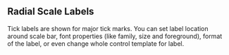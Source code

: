 ## Radial Scale Labels
Tick labels are shown for major tick marks. You can set label location around scale bar, font properties (like family, size and foreground), format of the label, or even change whole control template for label. 

[//]: <keywords: radradialgauge, radialscale, gaugerange, barindicator, labelrotationmode>
